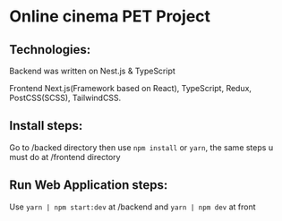 # Online cinema PET Project 





## Technologies:

 Backend was written on Nest.js & TypeScript

 Frontend Next.js(Framework based on React), TypeScript, Redux, PostCSS(SCSS), TailwindCSS.





## Install steps:

 Go to /backed directory then use `npm install` or `yarn`, the same steps u must do at /frontend directory





## Run Web Application steps:

 Use `yarn | npm start:dev` at /backend and `yarn | npm dev` at front
